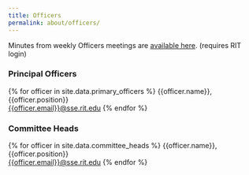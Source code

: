 ```yaml
---
title: Officers
permalink: about/officers/
---
```

Minutes from weekly Officers meetings are
[available here](https://drive.google.com/a/g.rit.edu/folderview?id=0ByJTmmqthU2scDZjRFRLakVzaTA&usp=sharing). (requires RIT login)

### Principal Officers

{% for officer in site.data.primary_officers %}
  {{officer.name}}, {{officer.position}}
  <br>
  <{{officer.email}}@sse.rit.edu>
{% endfor %}

### Committee Heads

{% for officer in site.data.committee_heads %}
  {{officer.name}}, {{officer.position}}
  <br>
  <{{officer.email}}@sse.rit.edu>
{% endfor %}
